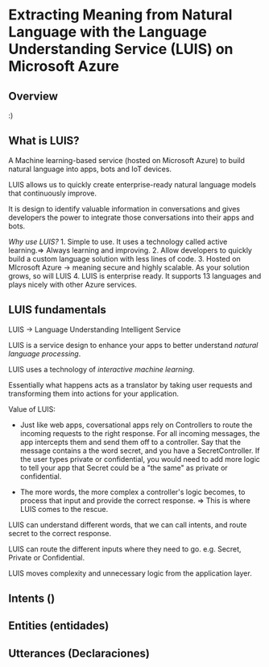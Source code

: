 # Extracting Meaning from Natural Language with the Language Understanding Service (LUIS) on Microsoft Azure

## Overview

:)

## What is LUIS?

A Machine learning-based service (hosted on Microsoft Azure) to build natural language into apps, bots and IoT devices.

LUIS allows us to quickly create enterprise-ready natural language models that continuously improve.

It is design to identify valuable information in conversations and gives developers the power to integrate those conversations into their apps and bots.

*Why use LUIS?*
    1. Simple to use. It uses a technology called active learning.=> Always learning and improving.
    2. Allow developers to quickly build a custom language solution with less lines of code.
    3. Hosted on MIcrosoft Azure -> meaning secure and highly scalable.  As your solution grows, so will LUIS
    4. LUIS is enterprise ready. It supports 13 languages and plays nicely with other Azure services.

## LUIS fundamentals

LUIS -> Language Understanding Intelligent Service

LUIS is a service design to enhance your apps to better understand *natural language processing*.

LUIS uses a technology of _interactive machine learning_.

Essentially what happens acts as a translator by taking user requests and transforming them into actions for your application.

Value of LUIS:

  - Just like web apps, coversational apps rely on Controllers to route the incoming requests to the right response.
    For all incoming messages, the app intercepts them and send them off to a controller. Say that the message contains a the word secret, and you have a SecretController. If the user types private or confidential, you would need to add more logic to tell your app that Secret could be a "the same" as private or confidential.

  - The more words, the more complex a controller's logic becomes, to process that input and provide the correct response. => This is where LUIS comes to the rescue.

  LUIS can understand different words, that we can call intents, and route secret to the correct response.

  LUIS can route the different inputs where they need to go. e.g. Secret, Private or Confidential.

  LUIS moves complexity and unnecessary logic from the application layer.


## Intents ()

## Entities (entidades)

## Utterances (Declaraciones)
